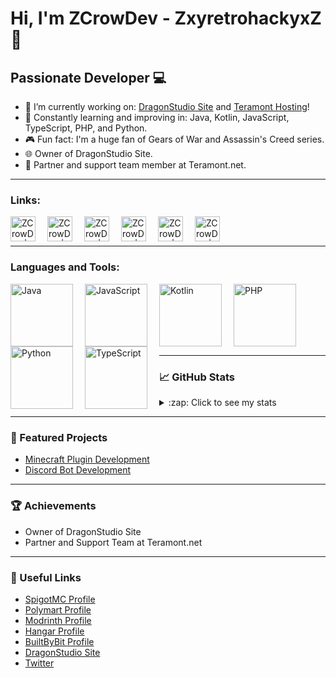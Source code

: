 # Hi, I'm ZCrowDev - ZxyretrohackyxZ 👋

## Passionate Developer 💻

- 🔭 I’m currently working on: [DragonStudio Site][dragonstudio] and [Teramont Hosting][teramont]!
- 🌱 Constantly learning and improving in: Java, Kotlin, JavaScript, TypeScript, PHP, and Python.
- 🎮 Fun fact: I'm a huge fan of Gears of War and Assassin's Creed series.
- 🌐 Owner of DragonStudio Site.
- 🤝 Partner and support team member at Teramont.net.

---

### Links: 

[<img align="left" alt="ZCrowDev | SpigotMC" width="40px" src="https://imgur.com/ju8tS8T.png" style="padding-right:1rem;"/>][spigotmc]
[<img align="left" alt="ZCrowDev | Polymart" width="40px" src="https://imgur.com/Vv9gSVB.png" style="padding-right:1rem;"/>][polymart]
[<img align="left" alt="ZCrowDev | Modrinth" width="40px" src="https://imgur.com/OkINsKx.png" style="padding-right:1rem;"/>][modrinth]
[<img align="left" alt="ZCrowDev | Hangar" width="40px" src="https://imgur.com/GbYEyIU.png" style="padding-right:1rem;"/>][hangar]
[<img align="left" alt="ZCrowDev | BuiltByBit" width="40px" src="https://imgur.com/IJ7iVRD.png" style="padding-right:1rem;"/>][builtbybit]
[<img align="left" alt="ZCrowDev | Twitter / X" width="40px" src="https://imgur.com/mHYJCUK.png" style="padding-right:1rem;"/>][twitter]

### ㅤ
---

### Languages and Tools:

<img align="left" alt="Java" width="100px" src="https://imgur.com/8kEZ2Vp.png" style="padding-right:1rem;" />
<img align="left" alt="JavaScript" width="100px" src="https://imgur.com/o7yLx6i.png" style="padding-right:1rem;" />
<img align="left" alt="Kotlin" width="100px" src="https://imgur.com/Ul0garr.png" style="padding-right:1rem;" />
<img align="left" alt="PHP" width="100px" src="https://imgur.com/M3LRn7Y.png" style="padding-right:1rem;" />
<img align="left" alt="Python" width="100px" src="https://imgur.com/6rpQB3b.png" style="padding-right:1rem;" />
<img align="left" alt="TypeScript" width="100px" src="https://imgur.com/Okok6OA.png" style="padding-right:1rem;" />

<br />
<br />
<br />

### ㅤ
---

### 📈 GitHub Stats

<details>
  <summary>:zap: Click to see my stats</summary>

  <img align="left" alt="ZCrowDev's GitHub Stats" src="https://github-readme-stats.vercel.app/api?username=ZxyretrohackyxZ&show_icons=true&hide_border=true&theme=cobalt" />

</details>

---

### 🌟 Featured Projects

- [Minecraft Plugin Development](https://www.spigotmc.org/resources/authors/zxyretrohackyxz.1571934/)
- [Discord Bot Development](https://billing.teramont.net/aff.php?aff=24)

---

### 🏆 Achievements

- Owner of DragonStudio Site
- Partner and Support Team at Teramont.net

---

### 🔗 Useful Links

- [SpigotMC Profile][spigotmc]
- [Polymart Profile][polymart]
- [Modrinth Profile][modrinth]
- [Hangar Profile][hangar]
- [BuiltByBit Profile][builtbybit]
- [DragonStudio Site][dragonstudio]
- [Twitter][twitter]

[spigotmc]: https://www.spigotmc.org/resources/authors/zxyretrohackyxz.1571934/
[polymart]: https://polymart.org/user/zcrowdev.12850
[modrinth]: https://modrinth.com/user/ZCrowDev
[hangar]: https://hangar.papermc.io/ZCrowDev
[builtbybit]: https://builtbybit.com/members/zxyretrohackyxz.386014/
[teramont]: https://billing.teramont.net/aff.php?aff=24
[dragonstudio]: https://discord.gg/f5TmSrPExp
[twitter]: https://x.com/ZHackyDev
